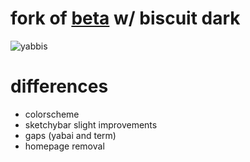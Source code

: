 # fork of [beta](https://github.com/T7a9/dotfiles/tree/beta) w/ biscuit dark
![yabbis](https://github.com/T7a9/dotfiles/assets/91150477/0becf139-9bb9-4d4f-a798-569227753784)
# differences
- colorscheme
- sketchybar slight improvements
- gaps (yabai and term)
- homepage removal
